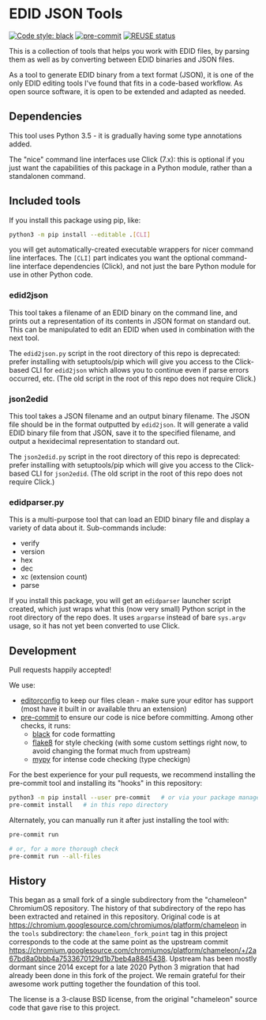 # EDID JSON Tools

<!--
Copyright (c) 2019-2021 The EDID JSON Tools authors. All rights reserved.

SPDX-License-Identifier: BSD-3-Clause
-->

[![Code style: black](https://img.shields.io/badge/code%20style-black-000000.svg)](https://github.com/psf/black)
[![pre-commit](https://img.shields.io/badge/pre--commit-enabled-brightgreen?logo=pre-commit&logoColor=white)](https://github.com/pre-commit/pre-commit)
[![REUSE status](https://api.reuse.software/badge/github.com/rpavlik/edid-json-tools)](https://api.reuse.software/info/github.com/rpavlik/edid-json-tools)

This is a collection of tools that helps you work with EDID files, by parsing
them as well as by converting between EDID binaries and JSON files.

As a tool to generate EDID binary from a text format (JSON), it is one of the
only EDID editing tools I've found that fits in a code-based workflow. As open
source software, it is open to be extended and adapted as needed.

## Dependencies

This tool uses Python 3.5 - it is gradually having some type annotations added.

The "nice" command line interfaces use Click (7.x): this is optional if you just
want the capabilities of this package in a Python module, rather than a
standalonen command.

## Included tools

If you install this package using pip, like:

```sh
python3 -m pip install --editable .[CLI]
```

you will get automatically-created executable wrappers for nicer command line
interfaces. The `[CLI]` part indicates you want the optional command-line
interface dependencies (Click), and not just the bare Python module for use in
other Python code.

### edid2json

This tool takes a filename of an EDID binary on the command line, and prints out
a representation of its contents in JSON format on standard out. This can be
manipulated to edit an EDID when used in combination with the next tool.

The `edid2json.py` script in the root directory of this repo is deprecated:
prefer installing with setuptools/pip which will give you access to the
Click-based CLI for `edid2json` which allows you to continue even if parse
errors occurred, etc. (The old script in the root of this repo does
not require Click.)

### json2edid

This tool takes a JSON filename and an output binary filename. The JSON file
should be in the format outputted by `edid2json`. It will generate a valid
EDID binary file from that JSON, save it to the specified filename, and output a
hexidecimal representation to standard out.

The `json2edid.py` script in the root directory of this repo is deprecated:
prefer installing with setuptools/pip which will give you access to the
Click-based CLI for `json2edid`. (The old script in the root of this repo does
not require Click.)

### edidparser.py

This is a multi-purpose tool that can load an EDID binary file and display a
variety of data about it. Sub-commands include:

- verify
- version
- hex
- dec
- xc (extension count)
- parse

If you install this package, you will get an `edidparser` launcher script
created, which just wraps what this (now very small) Python script in the root
directory of the repo does. It uses `argparse` instead of bare `sys.argv` usage,
so it has not yet been converted to use Click.

## Development

Pull requests happily accepted!

We use:

- [editorconfig][] to keep our files clean - make sure your editor has support (most
  have it built in or available thru an extension)
- [pre-commit][] to ensure our code is nice before
  committing. Among other checks, it runs:
  - [black][] for code formatting
  - [flake8][] for style checking (with some custom settings right now, to avoid
    changing the format much from upstream)
  - [mypy][] for intense code checking (type checkign)

[editorconfig]: https://editorconfig.org/
[pre-commit]: https://pre-commit.com/
[black]: https://black.readthedocs.io
[flake8]: https://flake8.pycqa.org/en/latest/
[mypy]: http://mypy-lang.org/

For the best experience for your pull requests, we recommend installing the pre-commit tool and installing its "hooks" in this repository:

```sh
python3 -m pip install --user pre-commit   # or via your package manager
pre-commit install   # in this repo directory
```

Alternately, you can manually run it after just installing the tool with:

```sh
pre-commit run

# or, for a more thorough check
pre-commit run --all-files
```

## History

This began as a small fork of a single subdirectory from the "chameleon"
ChromiumOS repository. The history of that subdirectory of the repo has been
extracted and retained in this repository. Original code is at
<https://chromium.googlesource.com/chromiumos/platform/chameleon> in the `tools`
subdirectory: the `chameleon_fork_point` tag in this project corresponds to the
code at the same point as the upstream commit
<https://chromium.googlesource.com/chromiumos/platform/chameleon/+/2a67bd8a0bbb4a7533670129d1b7beb4a8845438>.
Upstream has been mostly dormant since 2014 except for a late 2020 Python 3
migration that had already been done in this fork of the project. We remain
grateful for their awesome work putting together the foundation of this tool.

The license is a 3-clause BSD license, from the original "chameleon" source code
that gave rise to this project.
